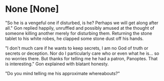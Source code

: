 # None [None]
"So he is a vengeful one if disturbed, is he? Perhaps we will get along after all." Gon replied happily, unruffled and possibly amused at the thought of someone killing another merely for disturbing them. Returning the stone tablet to his white robes, he clapped some stone dust off his hands.

"I don't much care if he wants to keep secrets, I am no God of truth or secrets or deception. Nor do I particularly care who or even what he is... so no worries there. But thanks for telling me he had a patron, Panoptes. That is interesting." Gon explained with blatant honesty. 

"Do you mind telling me his approximate whereabouts?"
